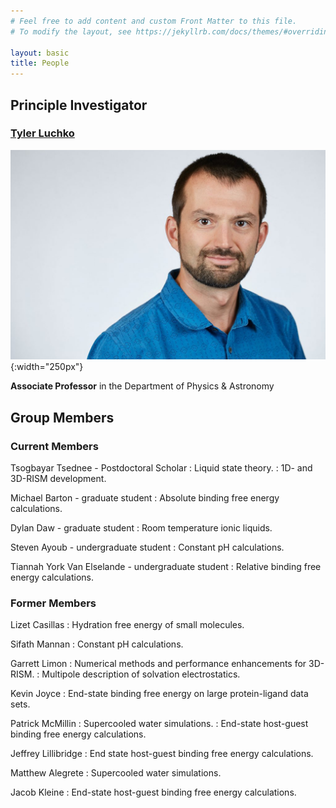 ```yaml
---
# Feel free to add content and custom Front Matter to this file.
# To modify the layout, see https://jekyllrb.com/docs/themes/#overriding-theme-defaults

layout: basic
title: People
---
```

## Principle Investigator
### [Tyler Luchko](biography.html)

![img](/assets/images/TylerLuchkoACS-1024x682.jpg "Tyler Luchko"){:width="250px"}

**Associate Professor** in the Department of Physics & Astronomy

## Group Members

### Current Members

Tsogbayar Tsednee - Postdoctoral Scholar
: Liquid state theory.
: 1D- and 3D-RISM development.

Michael Barton - graduate student
: Absolute binding free energy calculations.

Dylan Daw - graduate student
: Room temperature ionic liquids.

Steven Ayoub - undergraduate student
: Constant pH calculations.

Tiannah York Van Elselande - undergraduate student
: Relative binding free energy calculations.

### Former Members

Lizet Casillas
: Hydration free energy of small molecules.

Sifath Mannan
: Constant pH calculations.

Garrett Limon
: Numerical methods and performance enhancements for 3D-RISM.
: Multipole description of solvation electrostatics.

Kevin Joyce
: End-state binding free energy on large protein-ligand data sets.

Patrick McMillin
: Supercooled water simulations.
: End-state host-guest binding free energy calculations.

Jeffrey Lillibridge
: End state host-guest binding free energy calculations.

Matthew Alegrete
: Supercooled water simulations.

Jacob Kleine
: End-state host-guest binding free energy calculations.
